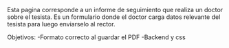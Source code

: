 Esta pagina corresponde a un informe de seguimiento que realiza un doctor sobre el tesista. Es un formulario donde el doctor carga datos relevante del tesista para luego enviarselo al rector.

Objetivos:
  -Formato correcto al guardar el PDF
  -Backend y css
    
